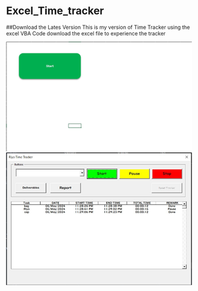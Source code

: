# Excel_Time_tracker
##Download the Lates Version
This is my version of Time Tracker using the excel VBA Code download the excel file to experience the tracker

![Image1](images/Image1.jpg)
![Image1](images/image2.jpg)

